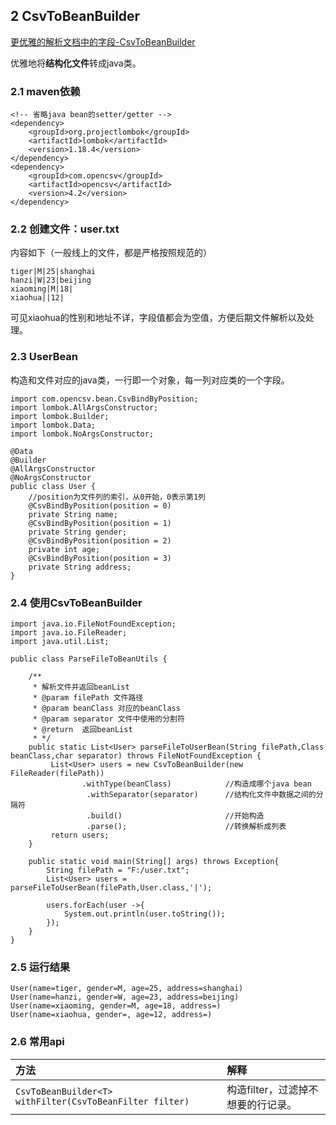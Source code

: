 ## 2 CsvToBeanBuilder

[更优雅的解析文档中的字段-CsvToBeanBuilder](https://blog.csdn.net/qq_31289187/article/details/86104522)

优雅地将**结构化文件**转成java类。

### 2.1 maven依赖

```
<!-- 省略java bean的setter/getter -->
<dependency>
    <groupId>org.projectlombok</groupId>
    <artifactId>lombok</artifactId>
    <version>1.18.4</version>
</dependency>
<dependency>
    <groupId>com.opencsv</groupId>
    <artifactId>opencsv</artifactId>
    <version>4.2</version>
</dependency>
```

### 2.2 创建文件：user.txt

内容如下（一般线上的文件，都是严格按照规范的）

```
tiger|M|25|shanghai
hanzi|W|23|beijing
xiaoming|M|18|
xiaohua||12|
```

可见xiaohua的性别和地址不详，字段值都会为空值，方便后期文件解析以及处理。

### 2.3 UserBean

构造和文件对应的java类，一行即一个对象，每一列对应类的一个字段。

```
import com.opencsv.bean.CsvBindByPosition;
import lombok.AllArgsConstructor;
import lombok.Builder;
import lombok.Data;
import lombok.NoArgsConstructor;
 
@Data
@Builder
@AllArgsConstructor
@NoArgsConstructor
public class User {
    //position为文件列的索引，从0开始，0表示第1列
    @CsvBindByPosition(position = 0)
    private String name;
    @CsvBindByPosition(position = 1)
    private String gender;
    @CsvBindByPosition(position = 2)
    private int age;
    @CsvBindByPosition(position = 3)
    private String address;
}
```

### 2.4 使用CsvToBeanBuilder

```
import java.io.FileNotFoundException;
import java.io.FileReader;
import java.util.List;

public class ParseFileToBeanUtils {
 
    /**
     * 解析文件并返回beanList
     * @param filePath 文件路径
     * @param beanClass 对应的beanClass
     * @param separator 文件中使用的分割符
     * @return  返回beanList
     * */
    public static List<User> parseFileToUserBean(String filePath,Class beanClass,char separator) throws FileNotFoundException {
         List<User> users = new CsvToBeanBuilder(new FileReader(filePath))
                .withType(beanClass)            //构造成哪个java bean
                 .withSeparator(separator)      //结构化文件中数据之间的分隔符
                 .build()                       //开始构造
                 .parse();                      //转换解析成列表
         return users;
    }
 
    public static void main(String[] args) throws Exception{
        String filePath = "F:/user.txt";
        List<User> users = parseFileToUserBean(filePath,User.class,'|');
 
        users.forEach(user ->{
            System.out.println(user.toString());
        });
    }
}
```

### 2.5 运行结果

```
User(name=tiger, gender=M, age=25, address=shanghai)
User(name=hanzi, gender=W, age=23, address=beijing)
User(name=xiaoming, gender=M, age=18, address=)
User(name=xiaohua, gender=, age=12, address=)
```

### 2.6 常用api

方法|解释
:-|:-
`CsvToBeanBuilder<T> withFilter(CsvToBeanFilter filter)`|构造filter，过滤掉不想要的行记录。